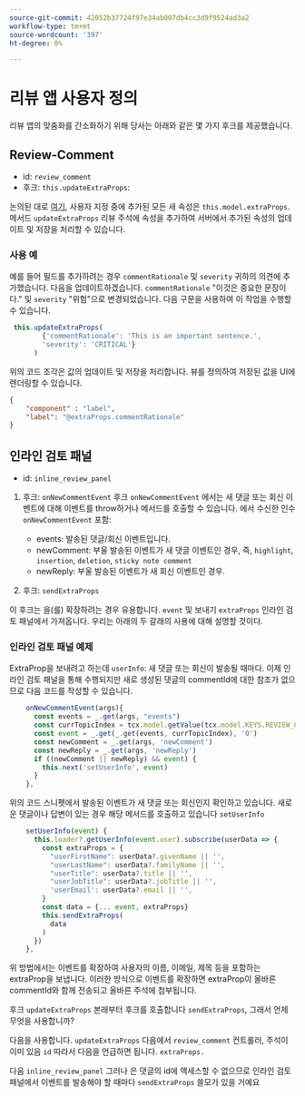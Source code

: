 ```yaml
---
source-git-commit: 42052b37724f97e34ab007db4cc3d9f9524ad3a2
workflow-type: tm+mt
source-wordcount: '397'
ht-degree: 0%

---
```

# 리뷰 앱 사용자 정의

리뷰 앱의 맞춤화를 간소화하기 위해 당사는 아래와 같은 몇 가지 후크를 제공했습니다.

## Review-Comment

- id: `review_comment`
- 후크: `this.updateExtraProps`:

논의된 대로 [여기](../../aem_guides_framework/basic_customisation.md), 사용자 지정 중에 추가된 모든 새 속성은 `this.model.extraProps`. 메서드 `updateExtraProps` 리뷰 주석에 속성을 추가하여 서버에서 추가된 속성의 업데이트 및 저장을 처리할 수 있습니다.

### 사용 예

예를 들어 필드를 추가하려는 경우 `commentRationale` 및 `severity` 귀하의 의견에 추가했습니다.
다음을 업데이트하겠습니다. `commentRationale` &quot;이것은 중요한 문장이다.&quot; 및 `severity` &quot;위험&quot;으로 변경되었습니다.
다음 구문을 사용하여 이 작업을 수행할 수 있습니다.

```typescript
 this.updateExtraProps(
        {'commentRationale': 'This is an important sentence.',
        'severity': 'CRITICAL'}
      )
```

위의 코드 조각은 값의 업데이트 및 저장을 처리합니다. 뷰를 정의하여 저장된 값을 UI에 렌더링할 수 있습니다.

```JSON
{
    "component" : "label",
    "label": "@extraProps.commentRationale"
}
```

## 인라인 검토 패널

- id: `inline_review_panel`

1. 후크: `onNewCommentEvent`
후크 `onNewCommentEvent` 에서는 새 댓글 또는 회신 이벤트에 대해 이벤트를 throw하거나 메서드를 호출할 수 있습니다.
에서 수신한 인수 `onNewCommentEvent` 포함:
   - events: 발송된 댓글/회신 이벤트입니다.
   - newComment: 부울 발송된 이벤트가 새 댓글 이벤트인 경우, 즉, `highlight`, `insertion`, `deletion`, `sticky note comment`
   - newReply: 부울 발송된 이벤트가 새 회신 이벤트인 경우.

2. 후크: `sendExtraProps`

이 후크는 을(를) 확장하려는 경우 유용합니다. `event` 및 보내기 `extraProps` 인라인 검토 패널에서 가져옵니다. 우리는 아래의 두 갈래의 사용에 대해 설명할 것이다.

### 인라인 검토 패널 예제

ExtraProp을 보내려고 하는데 `userInfo`: 새 댓글 또는 회신이 발송될 때마다. 이제 인라인 검토 패널을 통해 수행되지만 새로 생성된 댓글의 commentId에 대한 참조가 없으므로 다음 코드를 작성할 수 있습니다.

```typescript
    onNewCommentEvent(args){
      const events = _.get(args, "events")
      const currTopicIndex = tcx.model.getValue(tcx.model.KEYS.REVIEW_CURR_TOPIC) || this.model.currTopicIndex || "0"
      const event = _.get(_.get(events, currTopicIndex), '0')
      const newComment = _.get(args, 'newComment')
      const newReply = _.get(args, 'newReply')
      if ((newComment || newReply) && event) {
        this.next('setUserInfo', event)
      }
    },
```

위의 코드 스니펫에서 발송된 이벤트가 새 댓글 또는 회신인지 확인하고 있습니다. 새로운 댓글이나 답변이 있는 경우 해당 메서드를 호출하고 있습니다 `setUserInfo`

```typescript
    setUserInfo(event) {
      this.loader?.getUserInfo(event.user).subscribe(userData => {
        const extraProps = {
          "userFirstName": userData?.givenName || '',
          "userLastName": userData?.familyName || '',
          "userTitle": userData?.title || '',
          "userJobTitle": userData?.jobTitle || '',
          'userEmail': userData?.email || '',
        }
        const data = {... event, extraProps}
        this.sendExtraProps(
          data
        )
      })
    },
```

위 방법에서는 이벤트를 확장하여 사용자의 이름, 이메일, 제목 등을 포함하는 extraProp을 보냅니다. 이러한 방식으로 이벤트를 확장하면 extraProp이 올바른 commentId와 함께 전송되고 올바른 주석에 첨부됩니다.

후크 `updateExtraProps` 본래부터 후크를 호출합니다 `sendExtraProps`, 그래서 언제 무엇을 사용합니까?

다음을 사용합니다. `updateExtraProps` 다음에서 `review_comment` 컨트롤러, 주석이 이미 있음 `id` 따라서 다음을 언급하면 됩니다. `extraProps.`

다음 `inline_review_panel` 그러나 은 댓글의 id에 액세스할 수 없으므로 인라인 검토 패널에서 이벤트를 발송해야 할 때마다 `sendExtraProps` 쓸모가 있을 거예요
